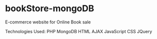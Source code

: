 # bookStore-mongoDB

E-commerce website for Online Book sale  

Technologies Used:
PHP
MongoDB
HTML
AJAX
JavaScript
CSS
JQuery
